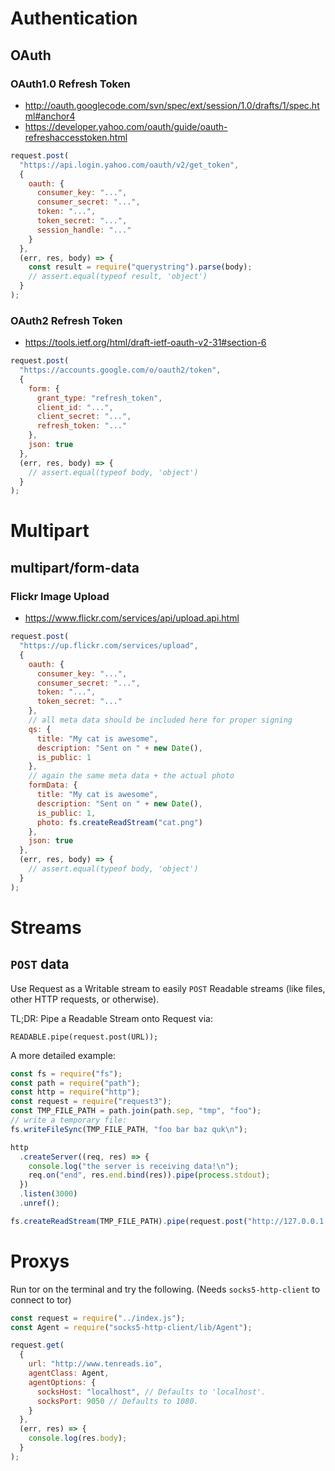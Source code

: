 # Authentication

## OAuth

### OAuth1.0 Refresh Token

- http://oauth.googlecode.com/svn/spec/ext/session/1.0/drafts/1/spec.html#anchor4
- https://developer.yahoo.com/oauth/guide/oauth-refreshaccesstoken.html

```js
request.post(
  "https://api.login.yahoo.com/oauth/v2/get_token",
  {
    oauth: {
      consumer_key: "...",
      consumer_secret: "...",
      token: "...",
      token_secret: "...",
      session_handle: "..."
    }
  },
  (err, res, body) => {
    const result = require("querystring").parse(body);
    // assert.equal(typeof result, 'object')
  }
);
```

### OAuth2 Refresh Token

- https://tools.ietf.org/html/draft-ietf-oauth-v2-31#section-6

```js
request.post(
  "https://accounts.google.com/o/oauth2/token",
  {
    form: {
      grant_type: "refresh_token",
      client_id: "...",
      client_secret: "...",
      refresh_token: "..."
    },
    json: true
  },
  (err, res, body) => {
    // assert.equal(typeof body, 'object')
  }
);
```

# Multipart

## multipart/form-data

### Flickr Image Upload

- https://www.flickr.com/services/api/upload.api.html

```js
request.post(
  "https://up.flickr.com/services/upload",
  {
    oauth: {
      consumer_key: "...",
      consumer_secret: "...",
      token: "...",
      token_secret: "..."
    },
    // all meta data should be included here for proper signing
    qs: {
      title: "My cat is awesome",
      description: "Sent on " + new Date(),
      is_public: 1
    },
    // again the same meta data + the actual photo
    formData: {
      title: "My cat is awesome",
      description: "Sent on " + new Date(),
      is_public: 1,
      photo: fs.createReadStream("cat.png")
    },
    json: true
  },
  (err, res, body) => {
    // assert.equal(typeof body, 'object')
  }
);
```

# Streams

## `POST` data

Use Request as a Writable stream to easily `POST` Readable streams (like files, other HTTP requests, or otherwise).

TL;DR: Pipe a Readable Stream onto Request via:

```
READABLE.pipe(request.post(URL));
```

A more detailed example:

```js
const fs = require("fs");
const path = require("path");
const http = require("http");
const request = require("request3");
const TMP_FILE_PATH = path.join(path.sep, "tmp", "foo");
// write a temporary file:
fs.writeFileSync(TMP_FILE_PATH, "foo bar baz quk\n");

http
  .createServer((req, res) => {
    console.log("the server is receiving data!\n");
    req.on("end", res.end.bind(res)).pipe(process.stdout);
  })
  .listen(3000)
  .unref();

fs.createReadStream(TMP_FILE_PATH).pipe(request.post("http://127.0.0.1:3000"));
```

# Proxys

Run tor on the terminal and try the following. (Needs `socks5-http-client` to connect to tor)

```js
const request = require("../index.js");
const Agent = require("socks5-http-client/lib/Agent");

request.get(
  {
    url: "http://www.tenreads.io",
    agentClass: Agent,
    agentOptions: {
      socksHost: "localhost", // Defaults to 'localhost'.
      socksPort: 9050 // Defaults to 1080.
    }
  },
  (err, res) => {
    console.log(res.body);
  }
);
```

